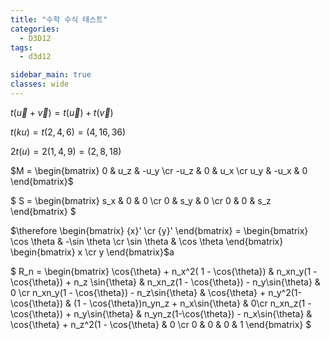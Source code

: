 ```yaml
---
title: "수학 수식 테스트"
categories:
  - D3D12
tags:
  - d3d12

sidebar_main: true
classes: wide
---
```


$t(\vec u+ \vec v) = t(\vec u) + t(\vec v)$

$t(ku) = t(2, 4, 6) = (4, 16, 36)$

$2t(u) = 2(1, 4, 9) = (2, 8, 18)$

$M = \begin{bmatrix} 0 & u_z & -u_y \cr -u_z & 0 & u_x \cr u_y & -u_x & 0 \end{bmatrix}$

$
S = 
\begin{bmatrix}
    s_x & 0 & 0 \cr
    0 & s_y & 0 \cr
    0 & 0 & s_z
\end{bmatrix}
$

$\therefore \begin{bmatrix} {x}' \cr {y}' \end{bmatrix} = \begin{bmatrix} \cos \theta & -\sin \theta \cr \sin \theta & \cos \theta \end{bmatrix} \begin{bmatrix} x \cr y \end{bmatrix}$a

$
R_n = 
\begin{bmatrix}
     \cos{\theta} + n_x^2( 1 - \cos{\theta}) & n_xn_y(1 - \cos{\theta}) + n_z \sin{\theta} & n_xn_z(1 - \cos{\theta}) - n_y\sin{\theta} & 0 \cr
     n_xn_y(1 - \cos{\theta}) - n_z\sin{\theta} & \cos{\theta} + n_y^2(1-\cos{\theta}) & (1 - \cos{\theta})n_yn_z + n_x\sin{\theta} & 0\cr
     n_xn_z(1 - \cos{\theta}) + n_y\sin{\theta} & n_yn_z(1-\cos{\theta}) - n_x\sin{\theta} & \cos{\theta} + n_z^2(1 - \cos{\theta} & 0 \cr
     0 & 0 & 0 & 1
\end{bmatrix}
$